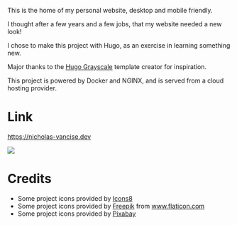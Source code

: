 This is the home of my personal website, desktop and mobile friendly.

I thought after a few years and a few jobs, that my website needed a new look!

I chose to make this project with Hugo, as an exercise in learning something new.

Major thanks to the [Hugo Grayscale](https://github.com/runningstream/hugograyscale) template creator for inspiration.

This project is powered by Docker and NGINX, and is served from a cloud hosting provider.

# Link
https://nicholas-vancise.dev

![](readme-graphics/website.gif)

# Credits
- Some project icons provided by <a target="_blank" href="https://icons8.com">Icons8</a>
- Some project icons provided by <a href="https://www.freepik.com" title="Freepik">Freepik</a> from <a href="https://www.flaticon.com/" title="Flaticon">www.flaticon.com</a>
- Some project icons provided by <a href="https://pixabay.com" title="Pixabay">Pixabay</a>
